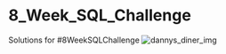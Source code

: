# 8_Week_SQL_Challenge
Solutions for #8WeekSQLChallenge
![dannys_diner_img](https://github.com/rakeshbangla41/8_Week_SQL_Challenge/assets/132288134/b33891b9-eb0b-4e79-8143-d2a7892e69f7)

